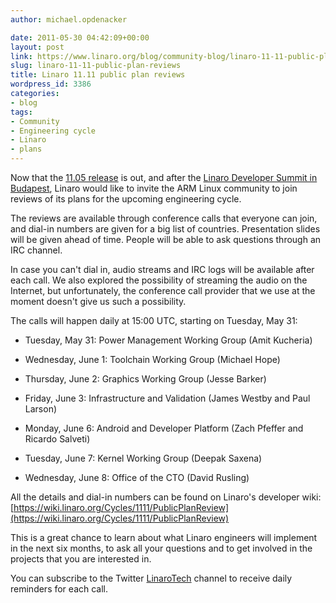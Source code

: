 ```yaml
---
author: michael.opdenacker

date: 2011-05-30 04:42:09+00:00
layout: post
link: https://www.linaro.org/blog/community-blog/linaro-11-11-public-plan-reviews/
slug: linaro-11-11-public-plan-reviews
title: Linaro 11.11 public plan reviews
wordpress_id: 3386
categories:
- blog
tags:
- Community
- Engineering cycle
- Linaro
- plans
---
```


Now that the [11.05 release](/linaro-blog/2011/05/28/linaro-11-05-released/) is out, and after the [Linaro Developer Summit in Budapest](https://wiki.linaro.org/Events/2011-05-LDS), Linaro would like to invite the ARM Linux community to join reviews of its plans for the upcoming engineering cycle.

The reviews are available through conference calls that everyone can join, and dial-in numbers are given for a big list of countries. Presentation slides will be given ahead of time. People will be able to ask questions through an IRC channel.

In case you can't dial in, audio streams and IRC logs will be available after each call. We also explored the possibility of streaming the audio on the Internet, but unfortunately, the conference call provider that we use at the moment doesn't give us such a possibility.

The calls will happen daily at 15:00 UTC, starting on Tuesday, May 31:




  * Tuesday, May 31: Power Management Working Group (Amit Kucheria)


  * Wednesday, June 1: Toolchain Working Group (Michael Hope)


  * Thursday, June 2: Graphics Working Group (Jesse Barker)


  * Friday, June 3: Infrastructure and Validation (James Westby and Paul Larson)


  * Monday, June 6: Android and Developer Platform (Zach Pfeffer and Ricardo Salveti)


  * Tuesday, June 7: Kernel Working Group (Deepak Saxena)


  * Wednesday, June 8: Office of the CTO (David Rusling)


All the details and dial-in numbers can be found on Linaro's developer wiki: [https://wiki.linaro.org/Cycles/1111/PublicPlanReview](https://wiki.linaro.org/Cycles/1111/PublicPlanReview)

This is a great chance to learn about what Linaro engineers will implement in the next six months, to ask all your questions and to get involved in the projects that you are interested in.

You can subscribe to the Twitter [LinaroTech](http://twitter.com/#!/LinaroTech) channel to receive daily reminders for each call.
